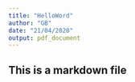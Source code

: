 ```yaml
---
title: "HelloWord"
author: "GB"
date: "21/04/2020"
output: pdf_document
---
```


## This is a markdown file


